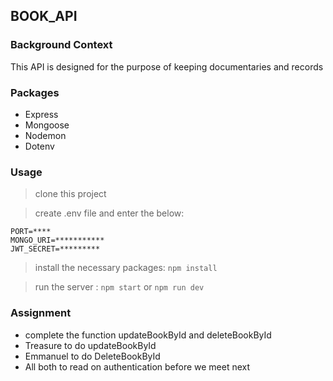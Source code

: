 ## BOOK_API

### Background Context
This API is designed for the purpose of keeping documentaries and records

### Packages
- Express
- Mongoose
- Nodemon
- Dotenv


### Usage
> clone this project

> create .env file and enter the below:
```
PORT=****
MONGO_URI=***********
JWT_SECRET=*********
```

> install the necessary packages: `npm install`

> run the server : `npm start` or `npm run dev` 

### Assignment
- complete the function updateBookById and deleteBookById
- Treasure to do updateBookById
- Emmanuel to do DeleteBookById
- All both to read on authentication before we meet next
